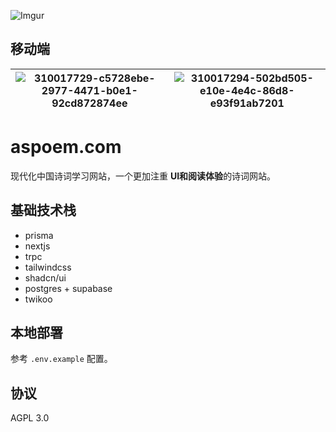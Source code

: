![Imgur](https://i.imgur.com/WzbeuNH.png)

## 移动端

|![310017729-c5728ebe-2977-4471-b0e1-92cd872874ee](https://github.com/meetqy/aspoem/assets/18411315/1748c1bf-b4e9-4e69-94d7-9a83fd997804)|![310017294-502bd505-e10e-4e4c-86d8-e93f91ab7201](https://github.com/meetqy/aspoem/assets/18411315/2515bd07-7b9a-46e0-b87b-d28aa5319281)|
|-|-|


# aspoem.com

现代化中国诗词学习网站，一个更加注重 **UI和阅读体验**的诗词网站。

## 基础技术栈

- prisma
- nextjs
- trpc
- tailwindcss
- shadcn/ui
- postgres + supabase
- twikoo

## 本地部署

参考 `.env.example` 配置。

## 协议

AGPL 3.0
